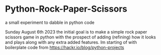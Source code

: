 # Python-Rock-Paper-Scissors
a small experiment to dabble in python code 

Sunday August 6th 2023
the initial goal is to make a simple rock paper scissors game in python
with the prospect of adding (refining) how it looks and plays along
with any extra added features.
Im starting of with boilerplate code from  https://hackr.io/blog/python-projects

